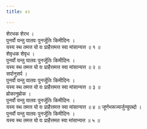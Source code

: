 ```yaml
---
title: ४२

---
```

शेरभक शेरभ ।  
पुनर्वो यन्तु यातवः पुनर्जूतिः किमीदिनः ।  
यस्य स्थ तमत्त यो वः प्राहैत्तमत्त स्वा मांसान्यत्त ॥ १ ॥  
शेवृधक शेवृध ।  
पुनर्वो यन्तु यातवः पुनर्जूतिः किमीदिनः ।  
यस्य स्थ तमत्त यो वः प्राहैत्तमत्त स्वा मांसान्यत्त ॥ २ ॥  
सर्पानुसर्प ।  
पुनर्वो यन्तु यातवः पुनर्जूतिः किमीदिनः ।  
यस्य स्थ तमत्त यो वः प्राहैत्तमत्त स्वा मांसान्यत्त ॥ ३ ॥  
म्रोकानुम्रोक ।  
पुनर्वो यन्तु यातवः पुनर्जूतिः किमीदिनः ।  
यस्य स्थ तमत्त यो वः प्राहैत्तमत्त स्वा मांसान्यत्त ॥ ४ ॥ जूर्णभरूज्यर्जुन्युपब्दो ।  
पुनर्वो यन्तु यातवः पुनर्जूतिः किमीदिनः ।  
यस्य स्थ तमत्त यो वः प्राहैत्तमत स्वा मांसान्यत्त ॥ ५ ॥  
